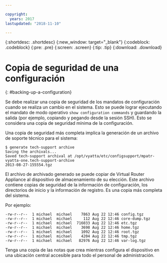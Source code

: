 ```yaml
---

copyright:
  years: 2017
lastupdated: "2018-11-10"

---
```


{:shortdesc: .shortdesc}
{:new_window: target="_blank"}
{:codeblock: .codeblock}
{:pre: .pre}
{:screen: .screen}
{:tip: .tip}
{:download: .download}

# Copia de seguridad de una configuración
{: #backing-up-a-configuration}

Se debe realizar una copia de seguridad de los mandatos de configuración cuando se realiza un cambio en el sistema. Esto se puede lograr ejecutando el mandato de modo operativo `show configuration commands` y guardando la salida (por ejemplo, copiando y pegando desde la sesión SSH). Esto se considera una copia de seguridad mínima de la configuración.

Una copia de seguridad más completa implica la generación de un archivo de soporte técnico para el sistema: 

```
$ generate tech-support archive
Saving the archivals...
Saved tech-support archival at /opt/vyatta/etc/configsupport/mpatr-vyatta-one.tech-support-archive
2013-08-27-155554.tgz
```

El archivo de archivado generado se puede copiar de Virtual Router Appliance al dispositivo de almacenamiento de su elección. Este archivo contiene copias de seguridad de la información de configuración, los directorios de inicio y la información de registro. Es una copia más completa del sistema. 

Por ejemplo:

```
-rw-r--r--  1 michael  michael    7863 Aug 22 12:46 config.tgz
-rw-r--r--  1 michael  michael     112 Aug 22 12:46 core-dump.tgz
-rw-r--r--  1 michael  michael  716033 Aug 22 12:46 etc.tgz
-rw-r--r--  1 michael  michael    3698 Aug 22 12:46 home.tgz
-rw-r--r--  1 michael  michael    1092 Aug 22 12:46 root.tgz
-rw-r--r--  1 michael  michael    4204 Aug 22 12:46 tmp.tgz
-rw-r--r--  1 michael  michael   82976 Aug 22 12:46 var-log.tgz
```

Tenga una copia de las notas que crea mientras configura el dispositivo en una ubicación central accesible para todo el personal de administración.
